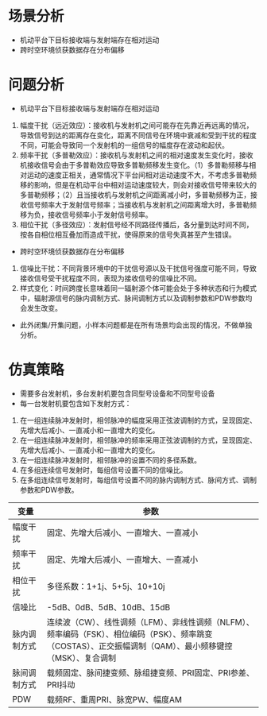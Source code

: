 # 场景分析
- 机动平台下目标接收端与发射端存在相对运动
- 跨时空环境侦获数据存在分布偏移

# 问题分析
- 机动平台下目标接收端与发射端存在相对运动
1. 幅度干扰（远近效应）：接收机与发射机之间可能存在先靠近再远离的情况，导致信号到达的距离存在变化，距离不同信号在环境中衰减和受到干扰的程度不同，可能会导致同一个发射机的一组信号的幅度存在波动和起伏。
2. 频率干扰（多普勒效应）：接收机与发射机之间的相对速度发生变化时，接收机接收信号会由于多普勒效应导致多普勒频移发生变化。（1）多普勒频移与相对运动的速度正相关，通常情况下平台间相对运动速度不大，不考虑多普勒频移的影响，但是在机动平台中相对运动速度较大，则会对接收信号带来较大的多普勒频移；（2）且当接收机与发射机之间距离减小时，多普勒频移为正，接收信号频率大于发射信号频率；当接收机与发射机之间距离增大时，多普勒频移为负，接收信号频率小于发射信号频率。
3. 相位干扰（多径效应）：发射信号经不同路径传播后，各分量到达时间不同，按各自相位相互叠加而造成干扰，使得原来的信号失真甚至产生错误。

- 跨时空环境侦获数据存在分布偏移
1. 信噪比干扰：不同背景环境中的干扰信号源以及干扰信号强度可能不同，导致接收信号受干扰程度不同，表现为接收信号的信噪比不同。
2. 样式变化：时间跨度长意味着同一辐射源个体可能会处于多种状态和行为模式中，辐射源信号的脉内调制方式、脉间调制方式以及调制参数和PDW参数均会发生改变。

- 此外闭集/开集问题，小样本问题都是在所有场景均会出现的情况，不做单独分析。

# 仿真策略
- 需要多台发射机，多台发射机要包含同型号设备和不同型号设备
- 每一台发射机要包含如下发射方式：
1. 在一组连续脉冲发射时，相邻脉冲的幅度采用正弦波调制的方式，呈现固定、先增大后减小、一直减小和一直增大的变化。
2. 在一组连续脉冲发射时，相邻脉冲的频率采用正弦波调制的方式，呈现固定、先增大后减小、一直减小和一直增大的变化。
3. 在一组连续脉冲发射时，相邻脉冲的设置不同的多径系数。
4. 在多组连续信号发射时，每组信号设置不同的信噪比。
5. 在多组连续信号发射时，每组信号设置不同的脉内调制方式、脉间方式、调制参数和PDW参数。

| 变量         | 参数                                                                                                                                                        |
| ------------ | ----------------------------------------------------------------------------------------------------------------------------------------------------------- |
| 幅度干扰     | 固定、先增大后减小、一直增大、一直减小                                                                                                                      |
| 频率干扰     | 固定、先增大后减小、一直增大、一直减小                                                                                                                      |
| 相位干扰     | 多径系数：1+1j、5+5j、10+10j                                                                                                                                |
| 信噪比       | -5dB、0dB、5dB、10dB、15dB                                                                                                                                  |
| 脉内调制方式 | 连续波（CW）、线性调频（LFM）、非线性调频（NLFM）、频率编码（FSK）、相位编码（PSK）、频率跳变（COSTAS）、正交振幅调制（QAM）、最小频移键控（MSK）、复合调制 |
| 脉间调制方式 | 载频固定、脉间捷变频、脉组捷变频、PRI固定、PRI参差、PRI抖动                                                                                                 |
| PDW          | 载频RF、重周PRI、脉宽PW、幅度AM                                                                                                                             |

